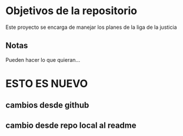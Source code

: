 # Objetivos de la repositorio

Este proyecto se encarga de manejar los planes de la liga de la justicia


## Notas
Pueden hacer lo que quieran...

# ESTO ES NUEVO
## cambios desde github
## cambio desde repo local al readme
